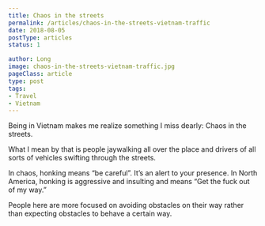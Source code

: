 ```yaml
---
title: Chaos in the streets
permalink: /articles/chaos-in-the-streets-vietnam-traffic
date: 2018-08-05
postType: articles
status: 1

author: Long
image: chaos-in-the-streets-vietnam-traffic.jpg
pageClass: article
type: post
tags:
- Travel
- Vietnam
---
```


Being in Vietnam makes me realize something I miss dearly: Chaos in the streets.

What I mean by that is people jaywalking all over the place and drivers of all sorts of vehicles swifting through the streets.

In chaos, honking means “be careful”. It’s an alert to your presence. In North America, honking is aggressive and insulting and means “Get the fuck out of my way.”

People here are more focused on avoiding obstacles on their way rather than expecting obstacles to behave a certain way.
